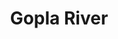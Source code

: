 ---
title: "Gopla River"
title_bn: "গোপলা নদী"
description: "It is a river of Moulvibazar District. It has been originated from Srimangol Upazila’s and ends at Hail haor (low-land)."
---